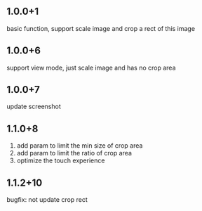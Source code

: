## 1.0.0+1

basic function, support scale image and crop a rect of this image

## 1.0.0+6

support view mode, just scale image and has no crop area

## 1.0.0+7

update screenshot

## 1.1.0+8

1. add param to limit the min size of crop area
2. add param to limit the ratio of crop area
3. optimize the touch experience

## 1.1.2+10

bugfix: not update crop rect